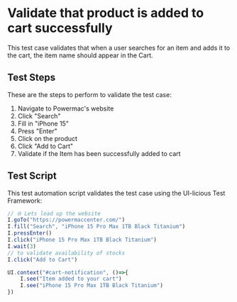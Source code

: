 # Validate that product is added to cart successfully

This test case validates that when a user searches for an item and adds it to the cart, the item name should appear in the Cart.

## Test Steps

These are the steps to perform to validate the test case:

1. Navigate to Powermac's website
2. Click "Search"
3. Fill in "iPhone 15"
4. Press "Enter"
5. Click on the product
6. Click "Add to Cart"
7. Validate if the Item has been successfully added to cart

## Test Script

This test automation script validates the test case using the UI-licious Test Framework:
```javascript
// 🌐 Lets load up the website
I.goTo("https://powermaccenter.com/")
I.fill("Search", "iPhone 15 Pro Max 1TB Black Titanium")
I.pressEnter()
I.click("iPhone 15 Pro Max 1TB Black Titanium")
I.wait(3)
// to validate availability of stocks
I.click("Add to Cart")

UI.context("#cart-notification", ()=>{
	I.see("Item added to your cart")
	I.see("iPhone 15 Pro Max 1TB Black Titanium")
})
```
